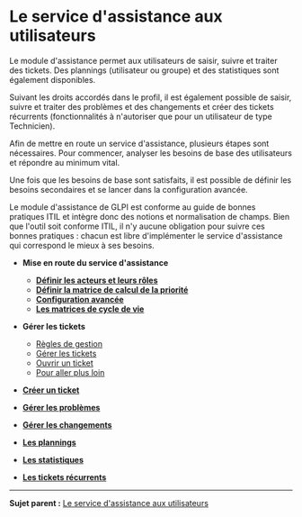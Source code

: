 Le service d'assistance aux utilisateurs
========================================

Le module d'assistance permet aux utilisateurs de saisir, suivre et traiter des tickets. Des plannings (utilisateur ou groupe) et des statistiques sont également disponibles.

Suivant les droits accordés dans le profil, il est également possible de saisir, suivre et traiter des problèmes et des changements et créer des tickets récurrents (fonctionnalités à n'autoriser que pour un utilisateur de type Technicien).

Afin de mettre en route un service d'assistance, plusieurs étapes sont nécessaires. Pour commencer, analyser les besoins de base des utilisateurs et répondre au minimum vital.

Une fois que les besoins de base sont satisfaits, il est possible de définir les besoins secondaires et se lancer dans la configuration avancée.

Le module d'assistance de GLPI est conforme au guide de bonnes pratiques ITIL et intègre donc des notions et normalisation de champs. Bien que l'outil soit conforme ITIL, il n'y aucune obligation pour suivre ces bonnes pratiques : chacun est libre d'implémenter le service d'assistance qui correspond le mieux à ses besoins.

-   **Mise en route du service d'assistance**
     -   **[Définir les acteurs et leurs rôles](index.php?fr/04_Module_Assistance/02_Définir_les_acteurs.md)**
     -   **[Définir la matrice de calcul de la priorité](index.php?fr/04_Module_Assistance/03_Définir_la_matrice_de_calcul_de_la_priorité.md)**
     -   **[Configuration avancée](index.php?fr/04_Module_Assistance/04_Configuration_avancée.md)**
     -   **[Les matrices de cycle de vie](index.php?fr/04_Module_Assistance/05_Les_matrices_de_cycle_de_vie.md)**

-   **Gérer les tickets**
    -   [Règles de gestion](index.php?fr/04_Module_Assistance/06_Tickets/01_Règles_de_gestion.md)
    -   [Gérer les tickets](index.php?fr/04_Module_Assistance/06_Tickets/03_Gérer_les_tickets.md)
    -   [Ouvrir un ticket](index.php?fr/04_Module_Assistance/06_Tickets/04_Ouvrir_un_ticket.md)
    -   [Pour aller plus loin](index.php?fr/04_Module_Assistance/06_Tickets/05_Pour_aller_plus_loin.md)

-   **[Créer un ticket](index.php?fr/04_Module_Assistance/07_Créer_un_ticket.md)**

-   **[Gérer les problèmes](index.php?fr/04_Module_Assistance/08_Problèmes.md)**

-   **[Gérer les changements](index.php?fr/04_Module_Assistance/09_Changements.md)**

-   **[Les plannings](index.php?fr/04_Module_Assistance/10_Planning.md)**

-   **[Les statistiques](index.php?fr/04_Module_Assistance/11_Statistiques.md)**

-   **[Les tickets récurrents](index.php?fr/04_Module_Assistance/12_Tickets_récurrents.md)**


--------
**Sujet parent :** [Le service d'assistance aux utilisateurs](index.php?fr/04_Module_Assistance/01_Module_Assistance.md "Le service d'Assistance aux utilisateurs de GLPI")